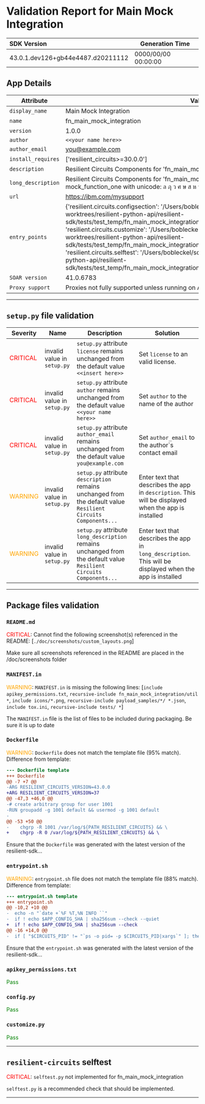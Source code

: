 

# Validation Report for Main Mock Integration

| SDK Version       | Generation Time          |
| :---------------- | ------------------------ |
| 43.0.1.dev126+gb44e4487.d20211112 | 0000/00/00 00:00:00 |

## App Details
| Attribute | Value |
| --------- | ----- |
| `display_name` | Main Mock Integration |
| `name` | fn_main_mock_integration |
| `version` | 1.0.0 |
| `author` | `<<your name here>>` |
| `author_email` | you@example.com |
| `install_requires` | ['resilient_circuits>=30.0.0'] |
| `description` | Resilient Circuits Components for 'fn_main_mock_integration' |
| `long_description` | Resilient Circuits Components for 'fn_main_mock_integration'    A mock description of mock_function_one with unicode:  ล ฦ ว ศ ษ ส ห ฬ อ |
| `url` | https://ibm.com/mysupport |
| `entry_points` | {'resilient.circuits.configsection': '/Users/bobleckel/soar/resilient-python-api-worktrees/resilient-python-api/resilient-sdk/tests/test_temp/fn_main_mock_integration/fn_main_mock_integration/util/config.py',<br> 'resilient.circuits.customize': '/Users/bobleckel/soar/resilient-python-api-worktrees/resilient-python-api/resilient-sdk/tests/test_temp/fn_main_mock_integration/fn_main_mock_integration/util/customize.py',<br> 'resilient.circuits.selftest': '/Users/bobleckel/soar/resilient-python-api-worktrees/resilient-python-api/resilient-sdk/tests/test_temp/fn_main_mock_integration/fn_main_mock_integration/util/selftest.py'} |
| `SOAR version` | 41.0.6783 |
| `Proxy support` | Proxies not fully supported unless running on AppHost>=1.6 and resilient-circuits>=42.0.0 |

---


## `setup.py` file validation
| Severity | Name | Description | Solution |
| --- | --- | --- | --- |
| <span style="color:red">CRITICAL</span> | invalid value in `setup.py` | `setup.py` attribute `license` remains unchanged from the default value `<<insert here>>` | Set `license` to an valid license. |
| <span style="color:red">CRITICAL</span> | invalid value in `setup.py` | `setup.py` attribute `author` remains unchanged from the default value `<<your name here>>` | Set `author` to the name of the author |
| <span style="color:red">CRITICAL</span> | invalid value in `setup.py` | `setup.py` attribute `author_email` remains unchanged from the default value `you@example.com` | Set `author_email` to the author`s contact email |
| <span style="color:orange">WARNING</span> | invalid value in `setup.py` | `setup.py` attribute `description` remains unchanged from the default value `Resilient Circuits Components...` | Enter text that describes the app in `description`. This will be displayed when the app is installed |
| <span style="color:orange">WARNING</span> | invalid value in `setup.py` | `setup.py` attribute `long_description` remains unchanged from the default value `Resilient Circuits Components...` | Enter text that describes the app in `long_description`. This will be displayed when the app is installed |


---


## Package files validation

### `README.md`
<span style="color:red">CRITICAL</span>: Cannot find the following screenshot(s) referenced in the README: [`./doc/screenshots/custom_layouts.png`]

Make sure all screenshots referenced in the README are placed in the /doc/screenshots folder


### `MANIFEST.in`
<span style="color:orange">WARNING</span>: `MANIFEST.in` is missing the following lines: [`include apikey_permissions.txt`, `recursive-include fn_main_mock_integration/util *`, `include icons/*.png`, `recursive-include payload_samples/*/ *.json`, `include tox.ini`, `recursive-include tests/ *`]

The `MANIFEST.in` file is the list of files to be included during packaging. Be sure it is up to date


### `Dockerfile`
<span style="color:orange">WARNING</span>: `Dockerfile` does not match the template file (95% match). Difference from template:

```diff
--- Dockerfile template
+++ Dockerfile
@@ -7 +7 @@
-ARG RESILIENT_CIRCUITS_VERSION=43.0.0
+ARG RESILIENT_CIRCUITS_VERSION=37
@@ -47,3 +46,0 @@
-# create arbitrary group for user 1001
-RUN groupadd -g 1001 default && usermod -g 1001 default
-
@@ -53 +50 @@
-    chgrp -R 1001 /var/log/${PATH_RESILIENT_CIRCUITS} && \
+    chgrp -R 0 /var/log/${PATH_RESILIENT_CIRCUITS} && \
```

Ensure that the `Dockerfile` was generated with the latest version of the resilient-sdk...


### `entrypoint.sh`
<span style="color:orange">WARNING</span>: `entrypoint.sh` file does not match the template file (88% match). Difference from template: 

```diff
--- entrypoint.sh template
+++ entrypoint.sh
@@ -10,2 +10 @@
-  echo -n "`date +`%F %T,%N INFO ``"
-  if ! echo $APP_CONFIG_SHA | sha256sum --check --quiet
+  if ! echo $APP_CONFIG_SHA | sha256sum --check
@@ -16 +14,0 @@
-  if [ "$CIRCUITS_PID" != "`ps -o pid= -p $CIRCUITS_PID|xargs`" ]; then break; fi
```

Ensure that the `entrypoint.sh` was generated with the latest version of the resilient-sdk...


### `apikey_permissions.txt`
<span style="color:green">Pass</span>


### ``config.py``
<span style="color:green">Pass</span>


### ``customize.py``
<span style="color:green">Pass</span>

 
---
 

## `resilient-circuits` selftest
<span style="color:red">CRITICAL</span>: `selftest.py` not implemented for fn_main_mock_integration

`selftest.py` is a recommended check that should be implemented.

---

